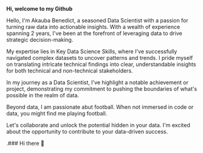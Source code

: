 **Hi, welcome to my Github**

Hello, I'm Akauba Benedict, a seasoned Data Scientist with a passion for turning raw data into actionable insights. With a wealth of experience spanning 2 years, I've been at the forefront of leveraging data to drive strategic decision-making.

My expertise lies in Key Data Science Skills, where I've successfully navigated complex datasets to uncover patterns and trends. I pride myself on translating intricate technical findings into clear, understandable insights for both technical and non-technical stakeholders.

In my journey as a Data Scientist, I've highlight a notable achievement or project, demonstrating my commitment to pushing the boundaries of what's possible in the realm of data.

Beyond data, I am passionate abut football. When not immersed in code or data, you might find me playing football.

Let's collaborate and unlock the potential hidden in your data. I'm excited about the opportunity to contribute to your data-driven success.

.### Hi there 👋

<!--
**Chijioke-Ben11/Chijioke-Ben11** is a ✨ _special_ ✨ repository because its `README.md` (this file) appears on your GitHub profile.

Here are some ideas to get you started:

- 🔭 I’m currently working on ...
- 🌱 I’m currently learning ...
- 👯 I’m looking to collaborate on ...
- 🤔 I’m looking for help with ...
- 💬 Ask me about ...
- 📫 How to reach me: ...
- 😄 Pronouns: ...
- ⚡ Fun fact: ...
-->
